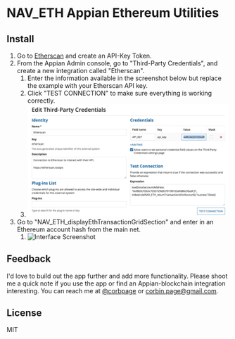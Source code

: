 # NAV_ETH Appian Ethereum Utilities

## Install
1. Go to [Etherscan](https://etherscan.io/myapikey) and create an API-Key Token. 
1. From the Appian Admin console, go to "Third-Party Credentials", and create a new integration called "Etherscan".
   1. Enter the information available in the screenshot below but replace the example with your Etherscan API key.
   1. Click "TEST CONNECTION" to make sure everything is working correctly.
   1. ![Admin Console Screenshot](/img/admin-console-screenshot.png)
1. Go to "NAV_ETH_displayEthTransactionGridSection" and enter in an Ethereum account hash from the main net.
   1. ![Interface Screenshot](/img/interface-screenshot.gif)

## Feedback
I'd love to build out the app further and add more functionality. Please shoot me a quick note if you use the app or find an Appian-blockchain integration interesting. You can reach me at [@corbpage](https://twitter.com/corbpage) or [corbin.page@gmail.com](mailto:corbin.page@gmail.com).

## License
MIT
